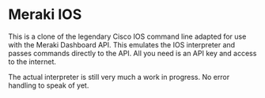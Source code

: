 # Meraki IOS

This is a clone of the legendary Cisco IOS command line adapted for use with the Meraki Dashboard API.  This emulates the IOS interpreter and passes commands directly to the API.  All you need is an API key and access to the internet.

The actual interpreter is still very much a work in progress.  No error handling to speak of yet.
